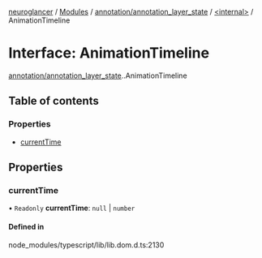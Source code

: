 [neuroglancer](../README.md) / [Modules](../modules.md) / [annotation/annotation\_layer\_state](../modules/annotation_annotation_layer_state.md) / [<internal\>](../modules/annotation_annotation_layer_state._internal_.md) / AnimationTimeline

# Interface: AnimationTimeline

[annotation/annotation_layer_state](../modules/annotation_annotation_layer_state.md).[<internal>](../modules/annotation_annotation_layer_state._internal_.md).AnimationTimeline

## Table of contents

### Properties

- [currentTime](annotation_annotation_layer_state._internal_.AnimationTimeline.md#currenttime)

## Properties

### currentTime

• `Readonly` **currentTime**: ``null`` \| `number`

#### Defined in

node_modules/typescript/lib/lib.dom.d.ts:2130
